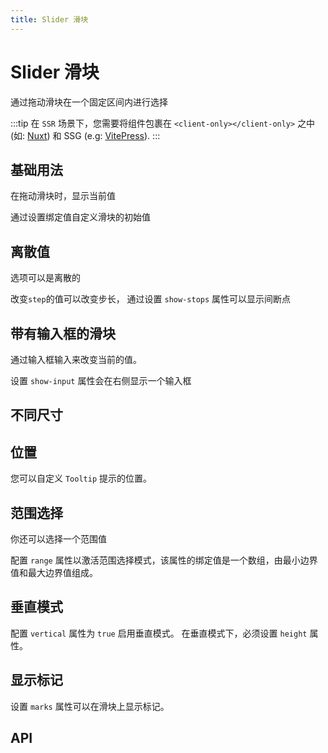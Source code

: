 ```yaml
---
title: Slider 滑块
---
```


# Slider 滑块

通过拖动滑块在一个固定区间内进行选择

:::tip
在 `SSR` 场景下，您需要将组件包裹在 `<client-only></client-only>` 之中 (如: [Nuxt](https://nuxtjs.org/)) 和 SSG (e.g: [VitePress](https://vitepress.vuejs.org/)).
:::

## 基础用法

在拖动滑块时，显示当前值

通过设置绑定值自定义滑块的初始值

<demo path="./def.vue" />

## 离散值

选项可以是离散的

改变`step`的值可以改变步长， 通过设置 `show-stops` 属性可以显示间断点

<demo path="./discreteSlider.vue" />

## 带有输入框的滑块

通过输入框输入来改变当前的值。

设置 `show-input` 属性会在右侧显示一个输入框

<demo path="./inputSlider.vue" />

## 不同尺寸

<demo path="./sizeSlider.vue" />

## 位置

您可以自定义 `Tooltip` 提示的位置。

<demo path="./postionSlider.vue" />

## 范围选择

你还可以选择一个范围值

配置 `range` 属性以激活范围选择模式，该属性的绑定值是一个数组，由最小边界值和最大边界值组成。

<demo path="./rangeSlider.vue" />

## 垂直模式

配置 `vertical` 属性为 `true` 启用垂直模式。 在垂直模式下，必须设置 `height` 属性。

<demo path="./verticalSlider.vue" />

## 显示标记

设置 `marks` 属性可以在滑块上显示标记。

<demo path="./showSlider.vue" />

## API

<API src="./slider.json" lang="zh"></API>